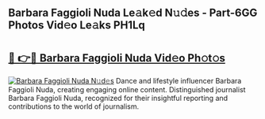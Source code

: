 ## Barbara Faggioli Nuda Le𝚊k𝚎d N𝚞𝚍es - Part-6GG Photos Vid𝚎o Le𝚊ks PH1Lq

# <h2><a href="http://fbba7d.evod.top/?m=Barbara+Faggioli+Nuda">🔗 👉🔴 Barbara Faggioli Nuda Vid𝚎o Ph𝚘t𝚘s</a></h2>

[![Barbara Faggioli Nuda N𝚞d𝚎s](https://i.imgur.com/8V9OHl7.gif)](http://fbba7d.evod.top/?m=Barbara+Faggioli+Nuda)
Dance and lifestyle influencer Barbara Faggioli Nuda, creating engaging online content. Distinguished journalist Barbara Faggioli Nuda, recognized for their insightful reporting and contributions to the world of journalism. 
